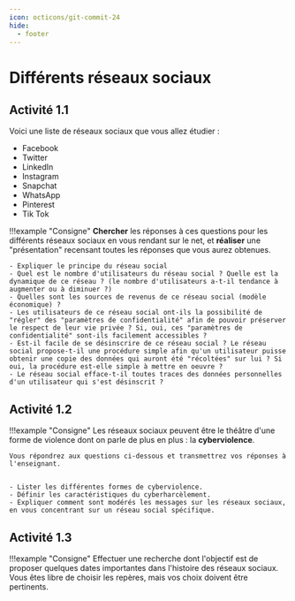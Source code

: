 ```yaml
---
icon: octicons/git-commit-24
hide:
  - footer
---
```

# Différents réseaux sociaux

## Activité 1.1

Voici une liste de réseaux sociaux que vous allez étudier :

- Facebook
- Twitter
- LinkedIn
- Instagram
- Snapchat
- WhatsApp
- Pinterest
- Tik Tok

!!!example "Consigne"
    **Chercher** les réponses à ces questions pour les différents réseaux sociaux en vous rendant sur le net, et **réaliser** une "présentation" recensant toutes les réponses que vous aurez obtenues.


    - Expliquer le principe du réseau social
    - Quel est le nombre d'utilisateurs du réseau social ? Quelle est la dynamique de ce réseau ? (le nombre d'utilisateurs a-t-il tendance à augmenter ou à diminuer ?)
    - Quelles sont les sources de revenus de ce réseau social (modèle économique) ?
    - Les utilisateurs de ce réseau social ont-ils la possibilité de "régler" des "paramètres de confidentialité" afin de pouvoir préserver le respect de leur vie privée ? Si, oui, ces "paramètres de confidentialité" sont-ils facilement accessibles ?
    - Est-il facile de se désinscrire de ce réseau social ? Le réseau social propose-t-il une procédure simple afin qu'un utilisateur puisse obtenir une copie des données qui auront été "récoltées" sur lui ? Si oui, la procédure est-elle simple à mettre en oeuvre ?
    - Le réseau social efface-t-il toutes traces des données personnelles d'un utilisateur qui s'est désinscrit ?

## Activité 1.2

!!!example "Consigne"
    Les réseaux sociaux peuvent être le théâtre d'une forme de violence dont on parle de plus en plus : la **cyberviolence**.

    Vous répondrez aux questions ci-dessous et transmettrez vos réponses à l'enseignant.


    - Lister les différentes formes de cyberviolence.
    - Définir les caractéristiques du cyberharcèlement.
    - Expliquer comment sont modérés les messages sur les réseaux sociaux, en vous concentrant sur un réseau social spécifique.

## Activité 1.3

!!!example "Consigne"
    Effectuer une recherche dont l'objectif est de proposer quelques dates importantes dans l'histoire des réseaux sociaux. Vous êtes libre de choisir les repères, mais vos choix doivent être pertinents.